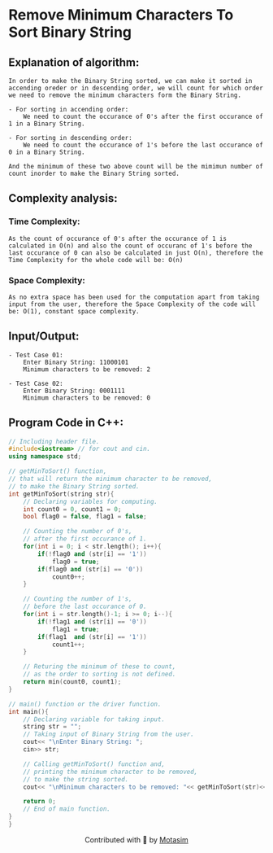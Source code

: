 # **Remove Minimum Characters To Sort Binary String**

## **Explanation of algorithm:**
    In order to make the Binary String sorted, we can make it sorted in accending oreder or in descending order, we will count for which order we need to remove the minimum characters form the Binary String.

    - For sorting in accending order:
        We need to count the occurance of 0's after the first occurance of 1 in a Binary String.
    
    - For sorting in descending order:
        We need to count the occurance of 1's before the last occurance of 0 in a Binary String.

    And the minimum of these two above count will be the mimimun number of count inorder to make the Binary String sorted.

## **Complexity analysis:**
### **Time Complexity:**
    As the count of occurance of 0's after the occurance of 1 is calculated in O(n) and also the count of occuranc of 1's before the last occurance of 0 can also be calculated in just O(n), therefore the Time Complexity for the whole code will be: O(n)

### **Space Complexity:**
    As no extra space has been used for the computation apart from taking input from the user, therefore the Space Complexity of the code will be: O(1), constant space complexity.

## **Input/Output:**
    - Test Case 01:
        Enter Binary String: 11000101
        Minimum characters to be removed: 2

    - Test Case 02:
        Enter Binary String: 0001111
        Minimum characters to be removed: 0

## **Program Code in C++:**
```cpp
// Including header file.
#include<iostream> // for cout and cin.
using namespace std;

// getMinToSort() function,
// that will return the minimum character to be removed,
// to make the Binary String sorted.
int getMinToSort(string str){
	// Declaring variables for computing.
	int count0 = 0, count1 = 0;
	bool flag0 = false, flag1 = false;

	// Counting the number of 0's,
	// after the first occurance of 1.
	for(int i = 0; i < str.length(); i++){
		if(!flag0 and (str[i] == '1'))
			flag0 = true;
		if(flag0 and (str[i] == '0'))
			count0++;
	}

	// Counting the number of 1's,
	// before the last occurance of 0.
	for(int i = str.length()-1; i >= 0; i--){
		if(!flag1 and (str[i] == '0'))
			flag1 = true;
		if(flag1  and (str[i] == '1'))
			count1++;	
	}

	// Returing the minimum of these to count,
	// as the order to sorting is not defined.
	return min(count0, count1);
}

// main() function or the driver function.
int main(){
	// Declaring variable for taking input.
	string str = "";
	// Taking input of Binary String from the user.
	cout<< "\nEnter Binary String: ";
	cin>> str;

	// Calling getMinToSort() function and,
	// printing the minimum character to be removed,
	// to make the string sorted.
	cout<< "\nMinimum characters to be removed: "<< getMinToSort(str)<< endl;

	return 0;
	// End of main function.
}
}
```

<p style="text-align: center;"> Contributed with 🧡 by <a href = "https://github.com/motasimmakki">Motasim</a></p>

